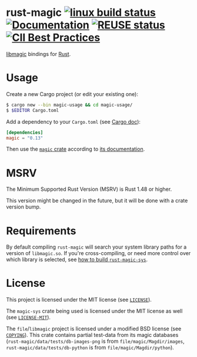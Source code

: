 rust-magic [![linux build status](https://github.com/robo9k/rust-magic/actions/workflows/linux.yml/badge.svg)](https://github.com/robo9k/rust-magic/actions/workflows/linux.yml) [![Documentation](https://docs.rs/magic/badge.svg)](https://docs.rs/magic) [![REUSE status](https://api.reuse.software/badge/github.com/robo9k/rust-magic)](https://api.reuse.software/info/github.com/robo9k/rust-magic) [![CII Best Practices](https://bestpractices.coreinfrastructure.org/projects/5709/badge)](https://bestpractices.coreinfrastructure.org/projects/5709)
==========
[libmagic](https://www.darwinsys.com/file/) bindings for [Rust](https://www.rust-lang.org/).


# Usage

Create a new Cargo project (or edit your existing one):

```sh
$ cargo new --bin magic-usage && cd magic-usage/
$ $EDITOR Cargo.toml
```

Add a dependency to your `Cargo.toml` (see [Cargo doc](https://doc.rust-lang.org/cargo/reference/specifying-dependencies.html#specifying-dependencies-from-cratesio)):

```toml
[dependencies]
magic = "0.13"
```

Then use the [`magic` crate](https://crates.io/crates/magic) according to [its documentation](https://docs.rs/magic/#usage-example).

# MSRV

The Minimum Supported Rust Version (MSRV) is Rust 1.48 or higher.

This version might be changed in the future, but it will be done with a crate version bump.

# Requirements

By default compiling `rust-magic` will search your system library paths for a version of `libmagic.so`. If you're cross-compiling, or need more control over which library is selected, see [how to build `rust-magic-sys`](https://github.com/robo9k/rust-magic-sys#building).

# License

This project is licensed under the MIT license (see [`LICENSE`](LICENSES/MIT.txt)).

The `magic-sys` crate being used is licensed under the MIT license as well (see [`LICENSE-MIT`](https://github.com/robo9k/rust-magic-sys/blob/main/LICENSE-MIT)).

The `file`/`libmagic` project is licensed under a modified BSD license (see [`COPYING`](https://github.com/file/file/blob/master/COPYING)).
This crate contains partial test-data from its magic databases (`rust-magic/data/tests/db-images-png` is from `file/magic/Magdir/images`, `rust-magic/data/tests/db-python` is from `file/magic/Magdir/python`).
